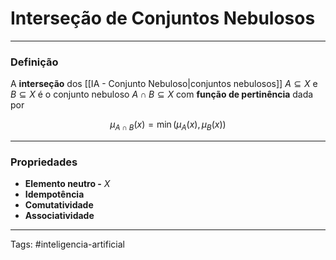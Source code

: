 
# Interseção de Conjuntos Nebulosos

---

### Definição

A **interseção** dos [[IA - Conjunto Nebuloso|conjuntos nebulosos]] $A \subseteq X$ e $B \subseteq X$ é o conjunto nebuloso $A \cap B \subseteq X$ com **função de pertinência** dada por

$$
\mu_{A \cap B}(x) = \min\big(\mu_A(x), \mu_B(x)\big)
$$


---

### Propriedades

- **Elemento neutro -** $X$
- **Idempotência**
- **Comutatividade**
- **Associatividade**

---

Tags: #inteligencia-artificial

